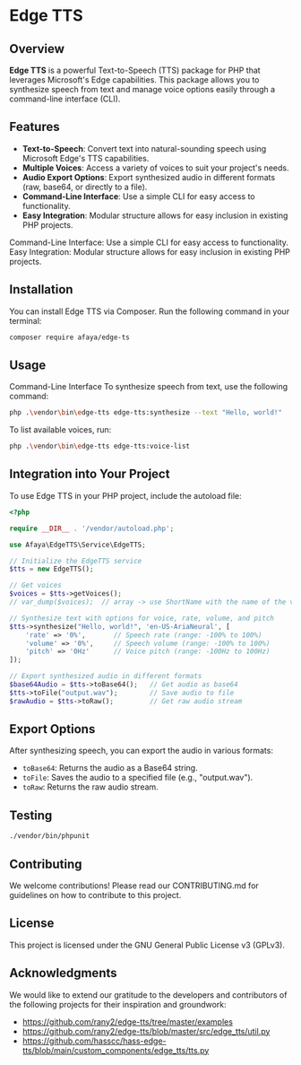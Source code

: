 # Edge TTS

## Overview

**Edge TTS** is a powerful Text-to-Speech (TTS) package for PHP that leverages Microsoft's Edge capabilities. This package allows you to synthesize speech from text and manage voice options easily through a command-line interface (CLI).

## Features

- **Text-to-Speech**: Convert text into natural-sounding speech using Microsoft Edge's TTS capabilities.
- **Multiple Voices**: Access a variety of voices to suit your project's needs.
- **Audio Export Options**: Export synthesized audio in different formats (raw, base64, or directly to a file).
- **Command-Line Interface**: Use a simple CLI for easy access to functionality.
- **Easy Integration**: Modular structure allows for easy inclusion in existing PHP projects.


Command-Line Interface: Use a simple CLI for easy access to functionality.
Easy Integration: Modular structure allows for easy inclusion in existing PHP projects.

## Installation

You can install Edge TTS via Composer. Run the following command in your terminal:

```bash
composer require afaya/edge-ts
```

## Usage
Command-Line Interface
To synthesize speech from text, use the following command:

```bash
php .\vendor\bin\edge-tts edge-tts:synthesize --text "Hello, world!"
```

To list available voices, run:

```bash
php .\vendor\bin\edge-tts edge-tts:voice-list
```


## Integration into Your Project
To use Edge TTS in your PHP project, include the autoload file:

```php
<?php

require __DIR__ . '/vendor/autoload.php';

use Afaya\EdgeTTS\Service\EdgeTTS;

// Initialize the EdgeTTS service
$tts = new EdgeTTS();

// Get voices
$voices = $tts->getVoices();  
// var_dump($voices);  // array -> use ShortName with the name of the voice

// Synthesize text with options for voice, rate, volume, and pitch
$tts->synthesize("Hello, world!", 'en-US-AriaNeural', [
    'rate' => '0%',       // Speech rate (range: -100% to 100%)
    'volume' => '0%',     // Speech volume (range: -100% to 100%)
    'pitch' => '0Hz'      // Voice pitch (range: -100Hz to 100Hz)
]);

// Export synthesized audio in different formats
$base64Audio = $tts->toBase64();   // Get audio as base64
$tts->toFile("output.wav");        // Save audio to file
$rawAudio = $tts->toRaw();         // Get raw audio stream
```

## Export Options
After synthesizing speech, you can export the audio in various formats:

- ```toBase64```: Returns the audio as a Base64 string.
- ```toFile```: Saves the audio to a specified file (e.g., "output.wav").
- ```toRaw```: Returns the raw audio stream.

## Testing
```bash
./vendor/bin/phpunit
```


## Contributing
We welcome contributions! Please read our CONTRIBUTING.md for guidelines on how to contribute to this project.

## License
This project is licensed under the GNU General Public License v3 (GPLv3).

## Acknowledgments

We would like to extend our gratitude to the developers and contributors of the following projects for their inspiration and groundwork:

* https://github.com/rany2/edge-tts/tree/master/examples
* https://github.com/rany2/edge-tts/blob/master/src/edge_tts/util.py
* https://github.com/hasscc/hass-edge-tts/blob/main/custom_components/edge_tts/tts.py